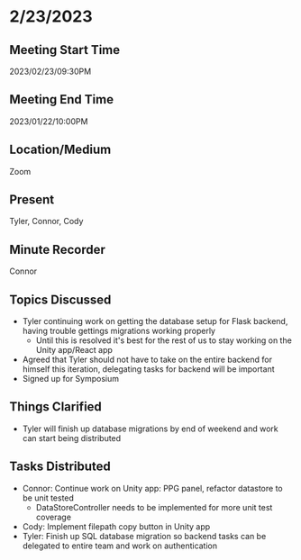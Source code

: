 # 2/23/2023

## Meeting Start Time

2023/02/23/09:30PM

## Meeting End Time

2023/01/22/10:00PM

## Location/Medium

Zoom

## Present

Tyler, Connor, Cody

## Minute Recorder

Connor

## Topics Discussed

* Tyler continuing work on getting the database setup for Flask backend, having trouble gettings migrations working properly
    * Until this is resolved it's best for the rest of us to stay working on the Unity app/React app
* Agreed that Tyler should not have to take on the entire backend for himself this iteration, delegating tasks for backend will be important
* Signed up for Symposium

## Things Clarified

* Tyler will finish up database migrations by end of weekend and work can start being distributed

## Tasks Distributed

* Connor: Continue work on Unity app: PPG panel, refactor datastore to be unit tested
    * DataStoreController needs to be implemented for more unit test coverage
* Cody: Implement filepath copy button in Unity app
* Tyler: Finish up SQL database migration so backend tasks can be delegated to entire team and work on authentication
